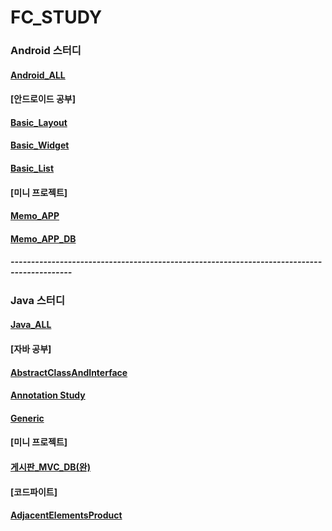 # FC_STUDY

### Android 스터디
#### [Android_ALL](https://github.com/JUWON-KEVIN-LEE/FC_STUDY/tree/master/Android)

#### [안드로이드 공부]
#### [Basic_Layout](https://github.com/JUWON-KEVIN-LEE/FC_STUDY/tree/master/Android/BasicLayout)
#### [Basic_Widget](https://github.com/JUWON-KEVIN-LEE/FC_STUDY/tree/master/Android/BasicWidget)
#### [Basic_List](https://github.com/JUWON-KEVIN-LEE/FC_STUDY/tree/master/Android/BasicList)

#### [미니 프로젝트]
#### [Memo_APP](https://github.com/JUWON-KEVIN-LEE/FC_STUDY/tree/master/Android/AndroidMemo)
#### [Memo_APP_DB](https://github.com/JUWON-KEVIN-LEE/FC_STUDY/tree/master/Android/AndroidMemo2)

##### -------------------------------------------------------------------------------------------

### Java 스터디
#### [Java_ALL](https://github.com/JUWON-KEVIN-LEE/FC_STUDY/tree/master/Java)

#### [자바 공부]
#### [AbstractClassAndInterface](https://github.com/JUWON-KEVIN-LEE/JAVA_STUDY_170911/tree/master/Abstract/src/com/juwon)
#### [Annotation Study](https://github.com/JUWON-KEVIN-LEE/JAVA_STUDY_170911/tree/master/Annotation/src/com/juwon/annotation_study)
#### [Generic](https://github.com/JUWON-KEVIN-LEE/JAVA_STUDY_170911/tree/master/Generic/src/com/juwon/generic_study)

#### [미니 프로젝트]
#### [게시판_MVC_DB(완)](https://github.com/JUWON-KEVIN-LEE/JAVA_STUDY_170911/tree/master/Board/src/com/juwon/boardProgram)

#### [코드파이트]
#### [AdjacentElementsProduct](https://github.com/JUWON-KEVINLEE/JAVA_STUDY_170911/tree/master/CodeFight(20170911)/src/com/juwon/codefight)
